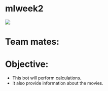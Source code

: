 # mlweek2
![](https://github.com/vamsijavvadi7/mlweek2/blob/main/Screenshot%20(93).png)

# Team mates:

# Objective:
  -   This bot will perform calculations.
  -   It also provide information about the movies.
